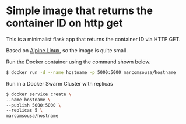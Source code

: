 # Simple image that returns the container ID on http get

This is a minimalist flask app that returns the container ID via HTTP GET.

Based on [Alpine Linux](https://alpinelinux.org/), so the image is quite small.

Run the Docker container using the command shown below.

```bash
$ docker run -d --name hostname -p 5000:5000 marcomsousa/hostname
```

Run in a Docker Swarm Cluster with replicas

```bash
$ docker service create \
--name hostname \
--publish 5000:5000 \
--replicas 5 \
marcomsousa/hostname
```
